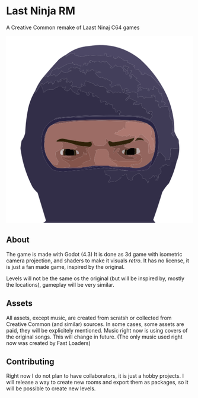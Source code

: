 # Last Ninja RM
 A Creative Common remake of Laast Ninaj C64 games


![Ninja](https://github.com/CPULL/Last-Ninja-RM/blob/main/Gfx/UI/Icon.svg)


## About
The game is made with Godot (4.3)
It is done as 3d game with isometric camera projection, and shaders to make it visuals _retro_.
It has no license, it is just a fan made game, inspired by the original.

Levels will not be the same os the original (but will be inspired by, mostly the locations), gameplay will be very similar.

## Assets
All assets, except music, are created from scratsh or collected from Creative Common (and similar) sources.
In some cases, some assets are paid, they will be explicitely mentioned.
Music right now is using covers of the original songs. This will change in future. (The only music used right now was created by Fast Loaders)

## Contributing
Right now I do not plan to have collaborators, it is just a hobby projects.
I will release a way to create new rooms and export them as packages, so it will be possible to create new levels.